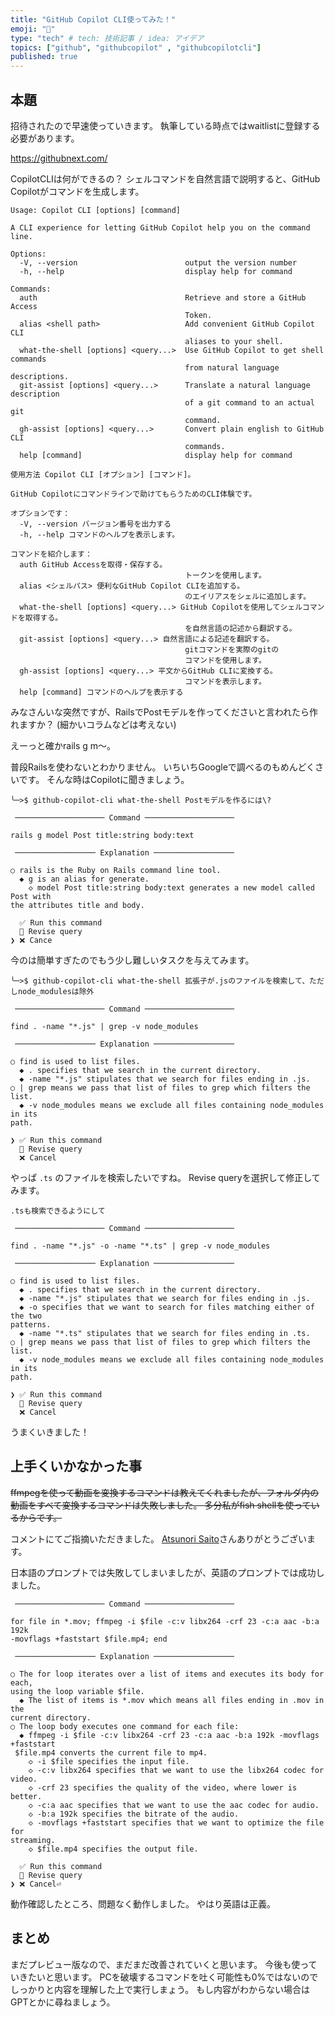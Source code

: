 ```yaml
---
title: "GitHub Copilot CLI使ってみた！"
emoji: "👏"
type: "tech" # tech: 技術記事 / idea: アイデア
topics: ["github", "githubcopilot" , "githubcopilotcli"]
published: true
---
```



## 本題

招待されたので早速使っていきます。
執筆している時点ではwaitlistに登録する必要があります。

https://githubnext.com/

CopilotCLIは何ができるの？
シェルコマンドを自然言語で説明すると、GitHub Copilotがコマンドを生成します。

```text
Usage: Copilot CLI [options] [command]

A CLI experience for letting GitHub Copilot help you on the command line.

Options:
  -V, --version                        output the version number
  -h, --help                           display help for command

Commands:
  auth                                 Retrieve and store a GitHub Access
                                       Token.
  alias <shell path>                   Add convenient GitHub Copilot CLI
                                       aliases to your shell.
  what-the-shell [options] <query...>  Use GitHub Copilot to get shell commands
                                       from natural language descriptions.
  git-assist [options] <query...>      Translate a natural language description
                                       of a git command to an actual git
                                       command.
  gh-assist [options] <query...>       Convert plain english to GitHub CLI
                                       commands.
  help [command]                       display help for command

使用方法 Copilot CLI [オプション] [コマンド]。

GitHub Copilotにコマンドラインで助けてもらうためのCLI体験です。

オプションです：
  -V, --version バージョン番号を出力する
  -h, --help コマンドのヘルプを表示します。

コマンドを紹介します：
  auth GitHub Accessを取得・保存する。
                                       トークンを使用します。
  alias <シェルパス> 便利なGitHub Copilot CLIを追加する。
                                       のエイリアスをシェルに追加します。
  what-the-shell [options] <query...> GitHub Copilotを使用してシェルコマンドを取得する。
                                       を自然言語の記述から翻訳する。
  git-assist [options] <query...> 自然言語による記述を翻訳する。
                                       gitコマンドを実際のgitの
                                       コマンドを使用します。
  gh-assist [options] <query...> 平文からGitHub CLIに変換する。
                                       コマンドを表示します。
  help [command] コマンドのヘルプを表示する
```

みなさんいな突然ですが、RailsでPostモデルを作ってくださいと言われたら作れますか？
(細かいコラムなどは考えない)

えーっと確かrails g m〜。

普段Railsを使わないとわかりません。
いちいちGoogleで調べるのもめんどくさいです。
そんな時はCopilotに聞きましょう。

```text
╰─>$ github-copilot-cli what-the-shell Postモデルを作るには\?

 ──────────────────── Command ────────────────────

rails g model Post title:string body:text

 ────────────────── Explanation ──────────────────

○ rails is the Ruby on Rails command line tool.
  ◆ g is an alias for generate.
    ◇ model Post title:string body:text generates a new model called Post with
the attributes title and body.

  ✅ Run this command
  📝 Revise query
❯ ❌ Cance
```

今のは簡単すぎたのでもう少し難しいタスクを与えてみます。

```text
╰─>$ github-copilot-cli what-the-shell 拡張子が.jsのファイルを検索して、ただしnode_modulesは除外

 ──────────────────── Command ────────────────────

find . -name "*.js" | grep -v node_modules

 ────────────────── Explanation ──────────────────

○ find is used to list files.
  ◆ . specifies that we search in the current directory.
  ◆ -name "*.js" stipulates that we search for files ending in .js.
○ | grep means we pass that list of files to grep which filters the list.
  ◆ -v node_modules means we exclude all files containing node_modules in its
path.

❯ ✅ Run this command
  📝 Revise query
  ❌ Cancel
```

やっぱ `.ts` のファイルを検索したいですね。
Revise queryを選択して修正してみます。

```text
.tsも検索できるようにして

 ──────────────────── Command ────────────────────

find . -name "*.js" -o -name "*.ts" | grep -v node_modules

 ────────────────── Explanation ──────────────────

○ find is used to list files.
  ◆ . specifies that we search in the current directory.
  ◆ -name "*.js" stipulates that we search for files ending in .js.
  ◆ -o specifies that we want to search for files matching either of the two
patterns.
  ◆ -name "*.ts" stipulates that we search for files ending in .ts.
○ | grep means we pass that list of files to grep which filters the list.
  ◆ -v node_modules means we exclude all files containing node_modules in its
path.

❯ ✅ Run this command
  📝 Revise query
  ❌ Cancel
```

うまくいきました！

## 上手くいかなかった事

~~ffmpegを使って動画を変換するコマンドは教えてくれましたが、フォルダ内の動画をすべて変換するコマンドは失敗しました。
多分私がfish shellを使っているからです。~~

コメントにてご指摘いただきました。
[Atsunori Saito](https://zenn.dev/tunefs)さんありがとうございます。

日本語のプロンプトでは失敗してしまいましたが、英語のプロンプトでは成功しました。

```text
 ──────────────────── Command ────────────────────

for file in *.mov; ffmpeg -i $file -c:v libx264 -crf 23 -c:a aac -b:a 192k
-movflags +faststart $file.mp4; end

 ────────────────── Explanation ──────────────────

○ The for loop iterates over a list of items and executes its body for each,
using the loop variable $file.
  ◆ The list of items is *.mov which means all files ending in .mov in the
current directory.
○ The loop body executes one command for each file:
  ◆ ffmpeg -i $file -c:v libx264 -crf 23 -c:a aac -b:a 192k -movflags +faststart
 $file.mp4 converts the current file to mp4.
    ◇ -i $file specifies the input file.
    ◇ -c:v libx264 specifies that we want to use the libx264 codec for video.
    ◇ -crf 23 specifies the quality of the video, where lower is better.
    ◇ -c:a aac specifies that we want to use the aac codec for audio.
    ◇ -b:a 192k specifies the bitrate of the audio.
    ◇ -movflags +faststart specifies that we want to optimize the file for
streaming.
    ◇ $file.mp4 specifies the output file.

  ✅ Run this command
  📝 Revise query
❯ ❌ Cancel⏎
```

動作確認したところ、問題なく動作しました。
やはり英語は正義。

## まとめ

まだプレビュー版なので、まだまだ改善されていくと思います。
今後も使っていきたいと思います。
PCを破壊するコマンドを吐く可能性も0%ではないのでしっかりと内容を理解した上で実行しまょう。
もし内容がわからない場合はGPTとかに尋ねましょう。
